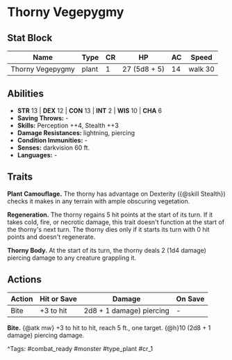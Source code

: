 # Thorny Vegepygmy

## Stat Block

| Name | Type | CR | HP | AC | Speed |
|------|------|----|----|----|-------|
| Thorny Vegepygmy | plant | 1 | 27 (5d8 + 5) | 14 | walk 30 |

## Abilities

- **STR** 13 | **DEX** 12 | **CON** 13 | **INT** 2 | **WIS** 10 | **CHA** 6
- **Saving Throws:** -  
- **Skills:** Perception ++4, Stealth ++3  
- **Damage Resistances:** lightning, piercing  
- **Condition Immunities:** -  
- **Senses:** darkvision 60 ft.  
- **Languages:** -

## Traits

**Plant Camouflage.** The thorny has advantage on Dexterity ({@skill Stealth}) checks it makes in any terrain with ample obscuring vegetation.

**Regeneration.** The thorny regains 5 hit points at the start of its turn. If it takes cold, fire, or necrotic damage, this trait doesn't function at the start of the thorny's next turn. The thorny dies only if it starts its turn with 0 hit points and doesn't regenerate.

**Thorny Body.** At the start of its turn, the thorny deals 2 (1d4 damage) piercing damage to any creature grappling it.


## Actions

| Action | Hit or Save | Damage | On Save |
|--------|--------------|--------|----------|
| Bite | +3 to hit | 2d8 + 1 damage) piercing | - |

**Bite.** {@atk mw} +3 to hit to hit, reach 5 ft., one target. {@h}10 (2d8 + 1 damage) piercing damage.


^Tags: #combat_ready #monster #type_plant #cr_1